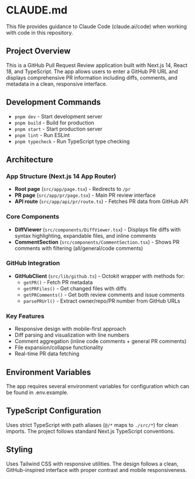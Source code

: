 # CLAUDE.md

This file provides guidance to Claude Code (claude.ai/code) when working with code in this repository.

## Project Overview

This is a GitHub Pull Request Review application built with Next.js 14, React 18, and TypeScript. 
The app allows users to enter a GitHub PR URL and displays comprehensive PR information including diffs, comments, and metadata in a clean, responsive interface.

## Development Commands

- `pnpm dev` - Start development server
- `pnpm build` - Build for production
- `pnpm start` - Start production server
- `pnpm lint` - Run ESLint
- `pnpm typecheck` - Run TypeScript type checking

## Architecture

### App Structure (Next.js 14 App Router)
- **Root page** (`src/app/page.tsx`) - Redirects to `/pr`
- **PR page** (`src/app/pr/page.tsx`) - Main PR review interface
- **API route** (`src/app/api/pr/route.ts`) - Fetches PR data from GitHub API

### Core Components
- **DiffViewer** (`src/components/DiffViewer.tsx`) - Displays file diffs with syntax highlighting, expandable files, and inline comments
- **CommentSection** (`src/components/CommentSection.tsx`) - Shows PR comments with filtering (all/general/code comments)

### GitHub Integration
- **GitHubClient** (`src/lib/github.ts`) - Octokit wrapper with methods for:
  - `getPR()` - Fetch PR metadata
  - `getPRFiles()` - Get changed files with diffs
  - `getPRComments()` - Get both review comments and issue comments
  - `parsePRUrl()` - Extract owner/repo/PR number from GitHub URLs

### Key Features
- Responsive design with mobile-first approach
- Diff parsing and visualization with line numbers
- Comment aggregation (inline code comments + general PR comments)
- File expansion/collapse functionality
- Real-time PR data fetching

## Environment Variables

The app requires several environment variables for configuration which can be found in .env.example.

## TypeScript Configuration

Uses strict TypeScript with path aliases (`@/*` maps to `./src/*`) for clean imports. The project follows standard Next.js TypeScript conventions.

## Styling

Uses Tailwind CSS with responsive utilities. The design follows a clean, GitHub-inspired interface with proper contrast and mobile responsiveness.